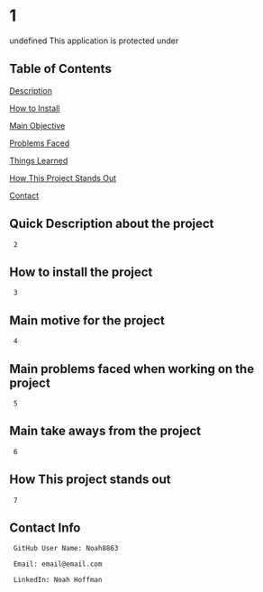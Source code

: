 

  # 1 


  undefined 
  This application is protected under 
   


  ## Table of Contents
  [Description](#description)

  [How to Install](#install)

  [Main Objective](#purposeOfProject)

  [Problems Faced](#problems)

  [Things Learned](#learning)

  [How This Project Stands Out](#standout)

  [Contact](#userName)


  ## Quick Description about the project 

  	 2 

  ## How to install the project 

  	 3 

  ## Main motive for the project 

  	 4 

  ## Main problems faced when working on the project 
 
  	 5 

  ## Main take aways from the project 

  	 6 

  ## How This project stands out 

  	 7 

  ## Contact Info 

  	 GitHub User Name: Noah8863 

  	 Email: email@email.com 

  	 LinkedIn: Noah Hoffman
